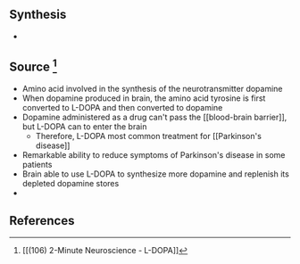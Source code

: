 ## Synthesis
- 
## Source [^1]
- Amino acid involved in the synthesis of the neurotransmitter dopamine
- When dopamine produced in brain, the amino acid tyrosine is first converted to L-DOPA and then converted to dopamine
- Dopamine administered as a drug can't pass the [[blood-brain barrier]], but L-DOPA can to enter the brain
	- Therefore, L-DOPA most common treatment for [[Parkinson's disease]]
- Remarkable ability to reduce symptoms of Parkinson's disease in some patients
- Brain able to use L-DOPA to synthesize more dopamine and replenish its depleted dopamine stores
- 
## References

[^1]: [[(106) 2-Minute Neuroscience - L-DOPA]]